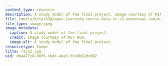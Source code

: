 ```yaml
---
content_type: resource
description: A study model of the final project. Image courtesy of MIT OCW.
file: /media/https%3A/open-learning-course-data-rc.s3.amazonaws.com/4-125b-architecture-studio-building-in-landscapes-fall-2005/de4477c888f6cb4c4ee353c8bd2dc802_raja3.jpg
file_type: image/jpeg
image_metadata:
  caption: A study model of the final project.
  credit: Image courtesy of MIT OCW.
  image-alt: A study model of the final project.
resourcetype: Image
title: raja3.jpg
uid: de4477c8-88f6-cb4c-4ee3-53c8bd2dc802
---
```

